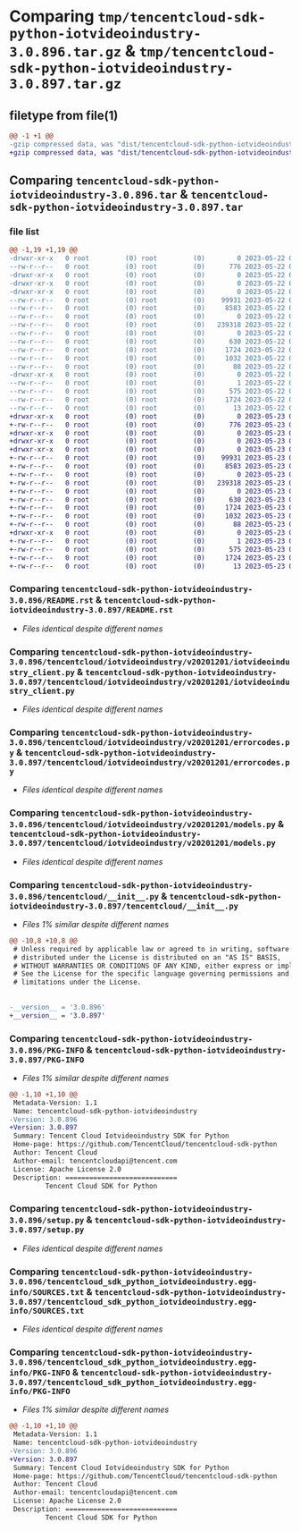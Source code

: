 # Comparing `tmp/tencentcloud-sdk-python-iotvideoindustry-3.0.896.tar.gz` & `tmp/tencentcloud-sdk-python-iotvideoindustry-3.0.897.tar.gz`

## filetype from file(1)

```diff
@@ -1 +1 @@
-gzip compressed data, was "dist/tencentcloud-sdk-python-iotvideoindustry-3.0.896.tar", last modified: Mon May 22 00:26:01 2023, max compression
+gzip compressed data, was "dist/tencentcloud-sdk-python-iotvideoindustry-3.0.897.tar", last modified: Tue May 23 02:25:21 2023, max compression
```

## Comparing `tencentcloud-sdk-python-iotvideoindustry-3.0.896.tar` & `tencentcloud-sdk-python-iotvideoindustry-3.0.897.tar`

### file list

```diff
@@ -1,19 +1,19 @@
-drwxr-xr-x   0 root         (0) root         (0)        0 2023-05-22 00:26:01.000000 tencentcloud-sdk-python-iotvideoindustry-3.0.896/
--rw-r--r--   0 root         (0) root         (0)      776 2023-05-22 00:26:01.000000 tencentcloud-sdk-python-iotvideoindustry-3.0.896/README.rst
-drwxr-xr-x   0 root         (0) root         (0)        0 2023-05-22 00:26:01.000000 tencentcloud-sdk-python-iotvideoindustry-3.0.896/tencentcloud/
-drwxr-xr-x   0 root         (0) root         (0)        0 2023-05-22 00:26:01.000000 tencentcloud-sdk-python-iotvideoindustry-3.0.896/tencentcloud/iotvideoindustry/
-drwxr-xr-x   0 root         (0) root         (0)        0 2023-05-22 00:26:01.000000 tencentcloud-sdk-python-iotvideoindustry-3.0.896/tencentcloud/iotvideoindustry/v20201201/
--rw-r--r--   0 root         (0) root         (0)    99931 2023-05-22 00:26:01.000000 tencentcloud-sdk-python-iotvideoindustry-3.0.896/tencentcloud/iotvideoindustry/v20201201/iotvideoindustry_client.py
--rw-r--r--   0 root         (0) root         (0)     8583 2023-05-22 00:26:01.000000 tencentcloud-sdk-python-iotvideoindustry-3.0.896/tencentcloud/iotvideoindustry/v20201201/errorcodes.py
--rw-r--r--   0 root         (0) root         (0)        0 2023-05-22 00:26:01.000000 tencentcloud-sdk-python-iotvideoindustry-3.0.896/tencentcloud/iotvideoindustry/v20201201/__init__.py
--rw-r--r--   0 root         (0) root         (0)   239318 2023-05-22 00:26:01.000000 tencentcloud-sdk-python-iotvideoindustry-3.0.896/tencentcloud/iotvideoindustry/v20201201/models.py
--rw-r--r--   0 root         (0) root         (0)        0 2023-05-22 00:26:01.000000 tencentcloud-sdk-python-iotvideoindustry-3.0.896/tencentcloud/iotvideoindustry/__init__.py
--rw-r--r--   0 root         (0) root         (0)      630 2023-05-22 00:26:01.000000 tencentcloud-sdk-python-iotvideoindustry-3.0.896/tencentcloud/__init__.py
--rw-r--r--   0 root         (0) root         (0)     1724 2023-05-22 00:26:01.000000 tencentcloud-sdk-python-iotvideoindustry-3.0.896/PKG-INFO
--rw-r--r--   0 root         (0) root         (0)     1032 2023-05-22 00:26:01.000000 tencentcloud-sdk-python-iotvideoindustry-3.0.896/setup.py
--rw-r--r--   0 root         (0) root         (0)       88 2023-05-22 00:26:01.000000 tencentcloud-sdk-python-iotvideoindustry-3.0.896/setup.cfg
-drwxr-xr-x   0 root         (0) root         (0)        0 2023-05-22 00:26:01.000000 tencentcloud-sdk-python-iotvideoindustry-3.0.896/tencentcloud_sdk_python_iotvideoindustry.egg-info/
--rw-r--r--   0 root         (0) root         (0)        1 2023-05-22 00:26:01.000000 tencentcloud-sdk-python-iotvideoindustry-3.0.896/tencentcloud_sdk_python_iotvideoindustry.egg-info/dependency_links.txt
--rw-r--r--   0 root         (0) root         (0)      575 2023-05-22 00:26:01.000000 tencentcloud-sdk-python-iotvideoindustry-3.0.896/tencentcloud_sdk_python_iotvideoindustry.egg-info/SOURCES.txt
--rw-r--r--   0 root         (0) root         (0)     1724 2023-05-22 00:26:01.000000 tencentcloud-sdk-python-iotvideoindustry-3.0.896/tencentcloud_sdk_python_iotvideoindustry.egg-info/PKG-INFO
--rw-r--r--   0 root         (0) root         (0)       13 2023-05-22 00:26:01.000000 tencentcloud-sdk-python-iotvideoindustry-3.0.896/tencentcloud_sdk_python_iotvideoindustry.egg-info/top_level.txt
+drwxr-xr-x   0 root         (0) root         (0)        0 2023-05-23 02:25:21.000000 tencentcloud-sdk-python-iotvideoindustry-3.0.897/
+-rw-r--r--   0 root         (0) root         (0)      776 2023-05-23 02:25:21.000000 tencentcloud-sdk-python-iotvideoindustry-3.0.897/README.rst
+drwxr-xr-x   0 root         (0) root         (0)        0 2023-05-23 02:25:21.000000 tencentcloud-sdk-python-iotvideoindustry-3.0.897/tencentcloud/
+drwxr-xr-x   0 root         (0) root         (0)        0 2023-05-23 02:25:21.000000 tencentcloud-sdk-python-iotvideoindustry-3.0.897/tencentcloud/iotvideoindustry/
+drwxr-xr-x   0 root         (0) root         (0)        0 2023-05-23 02:25:21.000000 tencentcloud-sdk-python-iotvideoindustry-3.0.897/tencentcloud/iotvideoindustry/v20201201/
+-rw-r--r--   0 root         (0) root         (0)    99931 2023-05-23 02:25:21.000000 tencentcloud-sdk-python-iotvideoindustry-3.0.897/tencentcloud/iotvideoindustry/v20201201/iotvideoindustry_client.py
+-rw-r--r--   0 root         (0) root         (0)     8583 2023-05-23 02:25:21.000000 tencentcloud-sdk-python-iotvideoindustry-3.0.897/tencentcloud/iotvideoindustry/v20201201/errorcodes.py
+-rw-r--r--   0 root         (0) root         (0)        0 2023-05-23 02:25:21.000000 tencentcloud-sdk-python-iotvideoindustry-3.0.897/tencentcloud/iotvideoindustry/v20201201/__init__.py
+-rw-r--r--   0 root         (0) root         (0)   239318 2023-05-23 02:25:21.000000 tencentcloud-sdk-python-iotvideoindustry-3.0.897/tencentcloud/iotvideoindustry/v20201201/models.py
+-rw-r--r--   0 root         (0) root         (0)        0 2023-05-23 02:25:21.000000 tencentcloud-sdk-python-iotvideoindustry-3.0.897/tencentcloud/iotvideoindustry/__init__.py
+-rw-r--r--   0 root         (0) root         (0)      630 2023-05-23 02:25:21.000000 tencentcloud-sdk-python-iotvideoindustry-3.0.897/tencentcloud/__init__.py
+-rw-r--r--   0 root         (0) root         (0)     1724 2023-05-23 02:25:21.000000 tencentcloud-sdk-python-iotvideoindustry-3.0.897/PKG-INFO
+-rw-r--r--   0 root         (0) root         (0)     1032 2023-05-23 02:25:21.000000 tencentcloud-sdk-python-iotvideoindustry-3.0.897/setup.py
+-rw-r--r--   0 root         (0) root         (0)       88 2023-05-23 02:25:21.000000 tencentcloud-sdk-python-iotvideoindustry-3.0.897/setup.cfg
+drwxr-xr-x   0 root         (0) root         (0)        0 2023-05-23 02:25:21.000000 tencentcloud-sdk-python-iotvideoindustry-3.0.897/tencentcloud_sdk_python_iotvideoindustry.egg-info/
+-rw-r--r--   0 root         (0) root         (0)        1 2023-05-23 02:25:21.000000 tencentcloud-sdk-python-iotvideoindustry-3.0.897/tencentcloud_sdk_python_iotvideoindustry.egg-info/dependency_links.txt
+-rw-r--r--   0 root         (0) root         (0)      575 2023-05-23 02:25:21.000000 tencentcloud-sdk-python-iotvideoindustry-3.0.897/tencentcloud_sdk_python_iotvideoindustry.egg-info/SOURCES.txt
+-rw-r--r--   0 root         (0) root         (0)     1724 2023-05-23 02:25:21.000000 tencentcloud-sdk-python-iotvideoindustry-3.0.897/tencentcloud_sdk_python_iotvideoindustry.egg-info/PKG-INFO
+-rw-r--r--   0 root         (0) root         (0)       13 2023-05-23 02:25:21.000000 tencentcloud-sdk-python-iotvideoindustry-3.0.897/tencentcloud_sdk_python_iotvideoindustry.egg-info/top_level.txt
```

### Comparing `tencentcloud-sdk-python-iotvideoindustry-3.0.896/README.rst` & `tencentcloud-sdk-python-iotvideoindustry-3.0.897/README.rst`

 * *Files identical despite different names*

### Comparing `tencentcloud-sdk-python-iotvideoindustry-3.0.896/tencentcloud/iotvideoindustry/v20201201/iotvideoindustry_client.py` & `tencentcloud-sdk-python-iotvideoindustry-3.0.897/tencentcloud/iotvideoindustry/v20201201/iotvideoindustry_client.py`

 * *Files identical despite different names*

### Comparing `tencentcloud-sdk-python-iotvideoindustry-3.0.896/tencentcloud/iotvideoindustry/v20201201/errorcodes.py` & `tencentcloud-sdk-python-iotvideoindustry-3.0.897/tencentcloud/iotvideoindustry/v20201201/errorcodes.py`

 * *Files identical despite different names*

### Comparing `tencentcloud-sdk-python-iotvideoindustry-3.0.896/tencentcloud/iotvideoindustry/v20201201/models.py` & `tencentcloud-sdk-python-iotvideoindustry-3.0.897/tencentcloud/iotvideoindustry/v20201201/models.py`

 * *Files identical despite different names*

### Comparing `tencentcloud-sdk-python-iotvideoindustry-3.0.896/tencentcloud/__init__.py` & `tencentcloud-sdk-python-iotvideoindustry-3.0.897/tencentcloud/__init__.py`

 * *Files 1% similar despite different names*

```diff
@@ -10,8 +10,8 @@
 # Unless required by applicable law or agreed to in writing, software
 # distributed under the License is distributed on an "AS IS" BASIS,
 # WITHOUT WARRANTIES OR CONDITIONS OF ANY KIND, either express or implied.
 # See the License for the specific language governing permissions and
 # limitations under the License.
 
 
-__version__ = '3.0.896'
+__version__ = '3.0.897'
```

### Comparing `tencentcloud-sdk-python-iotvideoindustry-3.0.896/PKG-INFO` & `tencentcloud-sdk-python-iotvideoindustry-3.0.897/PKG-INFO`

 * *Files 1% similar despite different names*

```diff
@@ -1,10 +1,10 @@
 Metadata-Version: 1.1
 Name: tencentcloud-sdk-python-iotvideoindustry
-Version: 3.0.896
+Version: 3.0.897
 Summary: Tencent Cloud Iotvideoindustry SDK for Python
 Home-page: https://github.com/TencentCloud/tencentcloud-sdk-python
 Author: Tencent Cloud
 Author-email: tencentcloudapi@tencent.com
 License: Apache License 2.0
 Description: ============================
         Tencent Cloud SDK for Python
```

### Comparing `tencentcloud-sdk-python-iotvideoindustry-3.0.896/setup.py` & `tencentcloud-sdk-python-iotvideoindustry-3.0.897/setup.py`

 * *Files identical despite different names*

### Comparing `tencentcloud-sdk-python-iotvideoindustry-3.0.896/tencentcloud_sdk_python_iotvideoindustry.egg-info/SOURCES.txt` & `tencentcloud-sdk-python-iotvideoindustry-3.0.897/tencentcloud_sdk_python_iotvideoindustry.egg-info/SOURCES.txt`

 * *Files identical despite different names*

### Comparing `tencentcloud-sdk-python-iotvideoindustry-3.0.896/tencentcloud_sdk_python_iotvideoindustry.egg-info/PKG-INFO` & `tencentcloud-sdk-python-iotvideoindustry-3.0.897/tencentcloud_sdk_python_iotvideoindustry.egg-info/PKG-INFO`

 * *Files 1% similar despite different names*

```diff
@@ -1,10 +1,10 @@
 Metadata-Version: 1.1
 Name: tencentcloud-sdk-python-iotvideoindustry
-Version: 3.0.896
+Version: 3.0.897
 Summary: Tencent Cloud Iotvideoindustry SDK for Python
 Home-page: https://github.com/TencentCloud/tencentcloud-sdk-python
 Author: Tencent Cloud
 Author-email: tencentcloudapi@tencent.com
 License: Apache License 2.0
 Description: ============================
         Tencent Cloud SDK for Python
```

